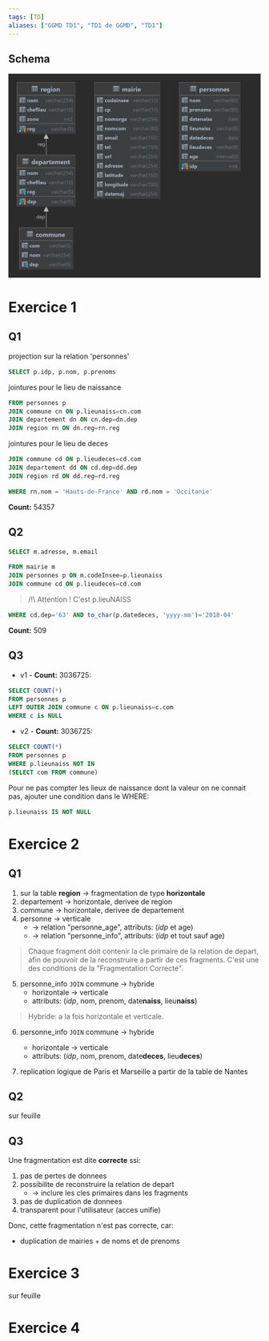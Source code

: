 ```yaml
---
tags: [TD]
aliases: ["GGMD TD1", "TD1 de GGMD", "TD1"]
---
```


Schema
---

![](../assets/ggmd-insee-deces.png)

# Exercice 1
## Q1

projection sur la relation 'personnes'

```sql
SELECT p.idp, p.nom, p.prenoms
```

jointures pour le lieu de naissance

```sql
FROM personnes p
JOIN commune cn ON p.lieunaiss=cn.com
JOIN departement dn ON cn.dep=dn.dep
JOIN region rn ON dn.reg=rn.reg
```

jointures pour le lieu de deces

```sql
JOIN commune cd ON p.lieudeces=cd.com
JOIN departement dd ON cd.dep=dd.dep
JOIN region rd ON dd.reg=rd.reg
```

```sql
WHERE rn.nom = 'Hauts-de-France' AND rd.nom = 'Occitanie'
```

**Count:** 54357

## Q2

```sql
SELECT m.adresse, m.email
```

```sql
FROM mairie m
JOIN personnes p ON m.codeInsee=p.lieunaiss
JOIN commune cd ON p.lieudeces=cd.com
```

> /!\ Attention ! C'est p.lieuNAISS

```sql
WHERE cd.dep='63' AND to_char(p.datedeces, 'yyyy-mm')='2018-04'
```

**Count:** 509

## Q3
- v1 - **Count:** 3036725:

```sql
SELECT COUNT(*)
FROM personnes p
LEFT OUTER JOIN commune c ON p.lieunaiss=c.com
WHERE c is NULL
```

- v2 - **Count:** 3036725:

```sql
SELECT COUNT(*)
FROM personnes p
WHERE p.lieunaiss NOT IN
(SELECT com FROM commune)
```

Pour ne pas compter les lieux de naissance dont la valeur on ne connait pas, ajouter une condition dans le WHERE:

```sql
p.lieunaiss IS NOT NULL
```

# Exercice 2
## Q1

1) sur la table **region** -> fragmentation de type **horizontale**
2) departement -> horizontale, derivee de region
3) commune -> horizontale, derivee de departement
4) personne -> verticale
	- -> relation "personne_age", attributs: (*idp* et age)
	- -> relation "personne_info", attributs: (*idp* et tout sauf age)

> Chaque fragment doit contenir la cle primaire de la relation de depart, afin de pouvoir de la reconstruire a partir de ces fragments. C'est une des conditions de la "Fragmentation Correcte".

5) personne_info `JOIN` commune -> hybride
	- horizontale -> verticale
	- attributs: (*idp*, nom, prenom, date**naiss**, lieu**naiss**)

> Hybride: a la fois horizontale et verticale. 

6) personne_info `JOIN` commune -> hybride
	- horizontale -> verticale
	- attributs: (*idp*, nom, prenom, date**deces**, lieu**deces**)

7) replication logique de Paris et Marseille a partir de la table de Nantes

## Q2

sur feuille

## Q3
Une fragmentation est dite **correcte** ssi:
1) pas de pertes de donnees
2) possibilite de reconstruire la relation de depart
	- -> inclure les cles primaires dans les fragments
3) pas de duplication de donnees
4) transparent pour l'utilisateur (acces unifie)

Donc, cette fragmentation n'est pas correcte, car:
- duplication de mairies + de noms et de prenoms

# Exercice 3

sur feuille

# Exercice 4
